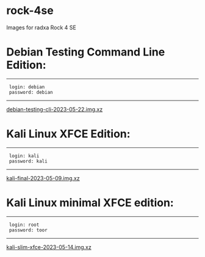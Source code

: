 # rock-4se
Images for radxa Rock 4 SE

# Debian Testing Command Line Edition:

---------------------------
     login: debian
     password: debian
---------------------------

<a href="https://drive.google.com/file/d/1uGtWWa6KXhCwhKm_j2krF2j4Lgy0ecYj/view?usp=sharing">debian-testing-cli-2023-05-22.img.xz</a>

# Kali Linux XFCE Edition:

---------------------------
     login: kali
     password: kali
---------------------------

<a href="https://archive.org/download/kali-final-2023-05-09.img/kali-final-2023-05-09.img.xz">kali-final-2023-05-09.img.xz</a>

# Kali Linux minimal XFCE edition:

---------------------------
     login: root
     password: toor
---------------------------

<a href="https://drive.google.com/file/d/1BOyGpIJ7IipX4Q8jHgdS3suF2J1dSA4I/view?usp=sharing">kali-slim-xfce-2023-05-14.img.xz</a>
